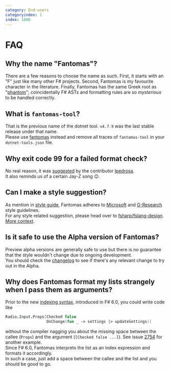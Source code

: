 ```yaml
---
category: End-users
categoryindex: 1
index: 1000
---
```

# FAQ

## Why the name "Fantomas"?

There are a few reasons to choose the name as such.
First, it starts with an "F" just like many other F# projects.
Second, Fantomas is my favourite character in the literature.
Finally, Fantomas has the same Greek root as "[phantom](https://en.wiktionary.org/wiki/phantom)"; coincidentally F# ASTs and formatting rules are so *mysterious* to be handled correctly.

## What is `fantomas-tool`?

That is the previous name of the dotnet tool. `v4.7.9` was the last stable release under that name.  
Please use [fantomas](https://www.nuget.org/packages/fantomas/) instead and remove all traces of `fantomas-tool` in your `dotnet-tools.json` file.

## Why exit code 99 for a failed format check?

No real reason, it was [suggested](https://github.com/fsprojects/fantomas/pull/655#discussion_r374849907) by the contributor [lpedrosa](https://github.com/lpedrosa).  
It also reminds us of a certain Jay-Z song 😉.

## Can I make a style suggestion?

As mention in [style guide](https://fsprojects.github.io/fantomas/docs/end-users/StyleGuide.html), Fantomas adheres to [Microsoft](https://docs.microsoft.com/en-us/dotnet/fsharp/style-guide/formatting) and [G-Research](https://github.com/G-Research/fsharp-formatting-conventions) style guidelines.  
For any style related suggestion, please head over to [fsharp/fslang-design](https://github.com/fsharp/fslang-design#style-guide).  
[More context](https://fsprojects.github.io/fantomas/docs/end-users/StyleGuide.html#Default-style-guide).

## Is it safe to use the Alpha version of Fantomas?

Preview alpha versions are generally safe to use but there is no guarantee that the style wouldn't change due to ongoing development.  
You should check the [changelog](https://github.com/fsprojects/fantomas/blob/main/CONTRIBUTING.md) to see if there's any relevant change to try out in the Alpha.

## Why does Fantomas format my lists strangely when I pass them as arguments?

Prior to the new [indexing syntax](https://devblogs.microsoft.com/dotnet/whats-new-in-fsharp-6/#making-f-simpler-to-learn-indexing-with-expridx), introduced in F# 6.0, you could write code like
```fsharp
Radio.Input.Props[Checked false
                  OnChange(fun _ -> settings |> updateSettings)]
```
without the compiler nagging you about the missing space between the callee (`Props`) and the argument (`[Checked false ...]`). See issue [2754](https://github.com/fsprojects/fantomas/issues/2754) for another example.  
Since F# 6.0, Fantomas interprets the list as an index expression and formats it accordingly.  
In such a case, just add a space between the callee and the list and you should be good to go.

<fantomas-nav previous="{{fsdocs-previous-page-link}}"></fantomas-nav>
